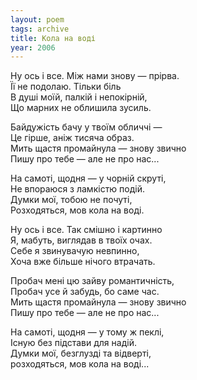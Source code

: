 ```yaml
---
layout: poem
tags: archive
title: Кола на воді
year: 2006
---
```


Ну ось і все. Між нами знову — прірва.<br>
Її не подолаю. Тільки біль<br>
В душі моїй, палкій і непокірній,<br>
Що марних не облишила зусиль.<br>

Байдужість бачу у твоїм обличчі —<br>
Це гірше, аніж тисяча образ.<br>
Мить щастя промайнула — знову звично<br>
Пишу про тебе — але не про нас...<br>

На самоті, щодня — у чорній скруті,<br>
Не впораюся з ламкістю подій.<br>
Думки мої, тобою не почуті,<br>
Розходяться, мов кола на воді.<br>

Ну ось і все. Так смішно і картинно<br>
Я, мабуть, виглядав в твоїх очах.<br>
Себе я звинувачую невпинно,<br>
Хоча вже більше нічого втрачать.<br>

Пробач мені цю зайву романтичність,<br>
Пробач усе й забудь, бо саме час.<br>
Мить щастя промайнула — знову звично<br>
Пишу про тебе — але не про нас...<br>

На самоті, щодня — у тому ж пеклі,<br>
Існую без підстави для надій.<br>
Думки мої, безглузді та відверті,<br>
розходяться, мов кола на воді...
